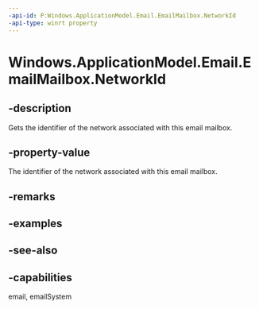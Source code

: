 ```yaml
---
-api-id: P:Windows.ApplicationModel.Email.EmailMailbox.NetworkId
-api-type: winrt property
---
```


<!-- Property syntax
public string NetworkId { get; }
-->

# Windows.ApplicationModel.Email.EmailMailbox.NetworkId

## -description
Gets the identifier of the network associated with this email mailbox.

## -property-value
The identifier of the network associated with this email mailbox.

## -remarks

## -examples

## -see-also

## -capabilities
email, emailSystem
